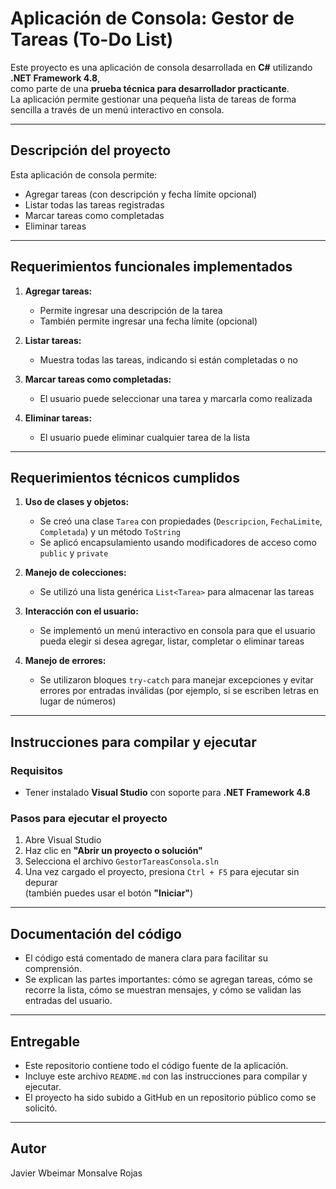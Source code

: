 # Aplicación de Consola: Gestor de Tareas (To-Do List)

Este proyecto es una aplicación de consola desarrollada en **C#** utilizando **.NET Framework 4.8**,  
como parte de una **prueba técnica para desarrollador practicante**.  
La aplicación permite gestionar una pequeña lista de tareas de forma sencilla a través de un menú interactivo en consola.

---

## Descripción del proyecto

Esta aplicación de consola permite:

- Agregar tareas (con descripción y fecha límite opcional)
- Listar todas las tareas registradas
- Marcar tareas como completadas
- Eliminar tareas

---

## Requerimientos funcionales implementados

1. **Agregar tareas:**
   - Permite ingresar una descripción de la tarea
   - También permite ingresar una fecha límite (opcional)

2. **Listar tareas:**
   - Muestra todas las tareas, indicando si están completadas o no

3. **Marcar tareas como completadas:**
   - El usuario puede seleccionar una tarea y marcarla como realizada

4. **Eliminar tareas:**
   - El usuario puede eliminar cualquier tarea de la lista

---

## Requerimientos técnicos cumplidos

1. **Uso de clases y objetos:**
   - Se creó una clase `Tarea` con propiedades (`Descripcion`, `FechaLimite`, `Completada`) y un método `ToString`
   - Se aplicó encapsulamiento usando modificadores de acceso como `public` y `private`

2. **Manejo de colecciones:**
   - Se utilizó una lista genérica `List<Tarea>` para almacenar las tareas

3. **Interacción con el usuario:**
   - Se implementó un menú interactivo en consola para que el usuario pueda elegir si desea agregar, listar, completar o eliminar tareas

4. **Manejo de errores:**
   - Se utilizaron bloques `try-catch` para manejar excepciones y evitar errores por entradas inválidas (por ejemplo, si se escriben letras en lugar de números)

---

## Instrucciones para compilar y ejecutar

### Requisitos

- Tener instalado **Visual Studio** con soporte para **.NET Framework 4.8**

### Pasos para ejecutar el proyecto

1. Abre Visual Studio
2. Haz clic en **"Abrir un proyecto o solución"**
3. Selecciona el archivo `GestorTareasConsola.sln`
4. Una vez cargado el proyecto, presiona `Ctrl + F5` para ejecutar sin depurar  
   (también puedes usar el botón **"Iniciar"**)

---

## Documentación del código

- El código está comentado de manera clara para facilitar su comprensión.
- Se explican las partes importantes: cómo se agregan tareas, cómo se recorre la lista, cómo se muestran mensajes, y cómo se validan las entradas del usuario.

---

## Entregable

- Este repositorio contiene todo el código fuente de la aplicación.
- Incluye este archivo `README.md` con las instrucciones para compilar y ejecutar.
- El proyecto ha sido subido a GitHub en un repositorio público como se solicitó.

---

## Autor

Javier Wbeimar Monsalve Rojas
